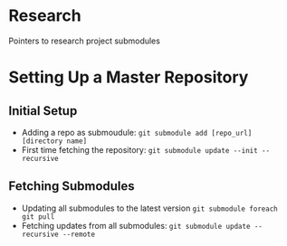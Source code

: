 # Research

Pointers to research project submodules

# Setting Up a Master Repository

## Initial Setup
  - Adding a repo as submoudule: `git submodule add [repo_url] [directory name]`
  - First time fetching the repository: `git submodule update --init --recursive`

## Fetching Submodules
  - Updating all submodules to the latest version `git submodule foreach git pull`
  - Fetching updates from all submodules: `git submodule update --recursive --remote`
